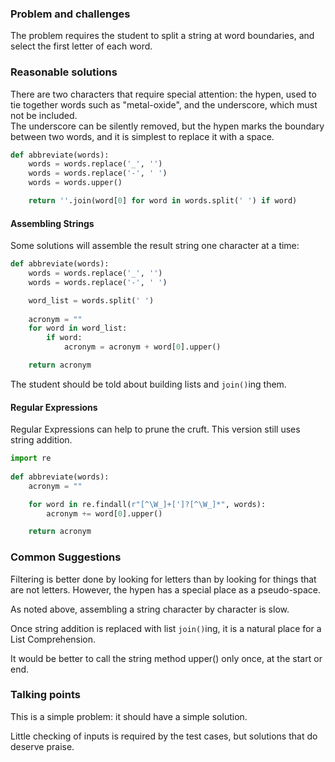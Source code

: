 ### Problem and challenges

The problem requires the student to split a string at word boundaries,
and select the first letter of each word.

### Reasonable solutions

There are two characters that require special attention: 
the hypen, used to tie together words such as "metal-oxide", 
and the underscore, which must not be included.  
The underscore can be silently removed, but the hypen marks 
the boundary between two words, and it is simplest to replace 
it with a space.

```python
def abbreviate(words):
    words = words.replace('_', '')
    words = words.replace('-', ' ')
    words = words.upper()

    return ''.join(word[0] for word in words.split(' ') if word)
```

#### Assembling Strings

Some solutions will assemble the result string one character at a time:

```python
def abbreviate(words):
    words = words.replace('_', '')
    words = words.replace('-', ' ')

    word_list = words.split(' ')
    
    acronym = ""
    for word in word_list:
        if word:
            acronym = acronym + word[0].upper()

    return acronym
```

The student should be told about building lists and `join()`ing them.

#### Regular Expressions

Regular Expressions can help to prune the cruft.
This version still uses string addition.

```python
import re
  
def abbreviate(words):
    acronym = ""

    for word in re.findall(r"[^\W_]+[']?[^\W_]*", words):
        acronym += word[0].upper()

    return acronym
```

### Common Suggestions

Filtering is better done by looking for letters than by looking 
for things that are not letters. However, the hypen has a
special place as a pseudo-space.  

As noted above, assembling a string character by character is slow.

Once string addition is replaced with list `join()`ing, it
is a natural place for a List Comprehension.

It would be better to call the string method upper() only once, 
at the start or end.

### Talking points

This is a simple problem: it should have a simple solution.

Little checking of inputs is required by the test cases, 
but solutions that do deserve praise.
